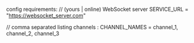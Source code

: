 config requirements:
// (yours | online) WebSocket server
SERVICE_URL = "https://websocket_server.com"

// comma separated listing channels :
CHANNEL_NAMES = channel_1, channel_2, channel_3
